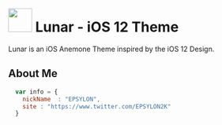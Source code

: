 # <img src="https://i.imgur.com/M2m7Kof.png" width="48"> Lunar - iOS 12 Theme

Lunar is an iOS Anemone Theme inspired by the iOS 12 Design.

## About Me

```javascript
  var info = {
    nickName  : "EPSYLON",
    site : "https://www.twitter.com/EPSYLON2K"
  }
```
